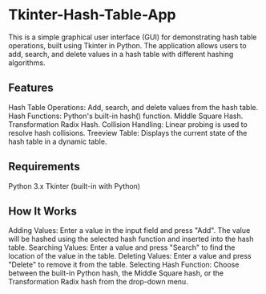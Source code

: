 # Tkinter-Hash-Table-App
This is a simple graphical user interface (GUI) for demonstrating hash table operations, built using Tkinter in Python. The application allows users to add, search, and delete values in a hash table with different hashing algorithms.

## Features

Hash Table Operations: Add, search, and delete values from the hash table.
Hash Functions:
Python's built-in hash() function.
Middle Square Hash.
Transformation Radix Hash.
Collision Handling: Linear probing is used to resolve hash collisions.
Treeview Table: Displays the current state of the hash table in a dynamic table.

## Requirements

Python 3.x
Tkinter (built-in with Python)

## How It Works

Adding Values: Enter a value in the input field and press "Add". The value will be hashed using the selected hash function and inserted into the hash table.
Searching Values: Enter a value and press "Search" to find the location of the value in the table.
Deleting Values: Enter a value and press "Delete" to remove it from the table.
Selecting Hash Function: Choose between the built-in Python hash, the Middle Square hash, or the Transformation Radix hash from the drop-down menu.

